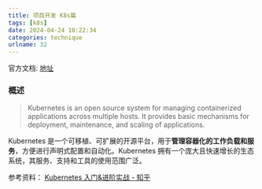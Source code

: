 ```yaml
---
title: 项目开发 K8s篇
tags: [k8s]
date: 2024-04-24 10:22:34
categories: technique
urlname: 32
---
```



官方文档: [地址][1]

### 概述

> Kubernetes is an open source system for managing containerized applications across multiple hosts. It provides basic mechanisms for deployment, maintenance, and scaling of applications.

Kubernetes 是一个可移植、可扩展的开源平台，用于**管理容器化的工作负载和服务**，方便进行声明式配置和自动化。Kubernetes 拥有一个庞大且快速增长的生态系统，其服务、支持和工具的使用范围广泛。












参考资料：
[Kubernetes 入门&进阶实战 - 知乎][2]


[1]: https://kubernetes.io/zh-cn/docs/home/
[2]: https://zhuanlan.zhihu.com/p/339008746